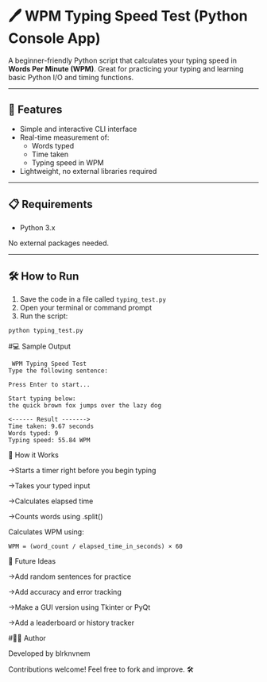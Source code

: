 # 🖊️ WPM Typing Speed Test (Python Console App)

A beginner-friendly Python script that calculates your typing speed in **Words Per Minute (WPM)**. Great for practicing your typing and learning basic Python I/O and timing functions.

---

## 🚀 Features

- Simple and interactive CLI interface
- Real-time measurement of:
  - Words typed
  - Time taken
  - Typing speed in WPM
- Lightweight, no external libraries required

---

## 📋 Requirements

- Python 3.x

No external packages needed.

---

## 🛠️ How to Run

1. Save the code in a file called `typing_test.py`
2. Open your terminal or command prompt
3. Run the script:

```bash
python typing_test.py
```
#💻 Sample Output

```
 WPM Typing Speed Test
Type the following sentence:

Press Enter to start...

Start typing below:
the quick brown fox jumps over the lazy dog

<------ Result ------->
Time taken: 9.67 seconds
Words typed: 9
Typing speed: 55.84 WPM
```
🧠 How it Works

->Starts a timer right before you begin typing

->Takes your typed input

->Calculates elapsed time

->Counts words using .split()

Calculates WPM using:
```
WPM = (word_count / elapsed_time_in_seconds) × 60
```
📌 Future Ideas

->Add random sentences for practice

->Add accuracy and error tracking

->Make a GUI version using Tkinter or PyQt

->Add a leaderboard or history tracker

#🧑‍💻 Author

Developed by blrknvnem

Contributions welcome! Feel free to fork and improve. 🛠️
